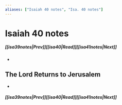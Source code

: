 ```yaml
---
aliases: ["Isaiah 40 notes", "Isa. 40 notes"]
---
```

# Isaiah 40 notes
##### <span class=arrow-left></span>[[isa39notes|Prev]]<span class=navigation-separator></span>[[isa40|Read]]<span class=navigation-separator></span>[[isa41notes|Next]]<span class=arrow-right></span>
- 
## The Lord Returns to Jerusalem
- 
##### <span class=arrow-left></span>[[isa39notes|Prev]]<span class=navigation-separator></span>[[isa40|Read]]<span class=navigation-separator></span>[[isa41notes|Next]]<span class=arrow-right></span>
